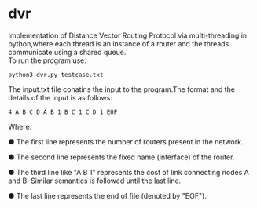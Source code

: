 # dvr
Implementation of Distance Vector Routing Protocol via multi-threading in python,where each thread is an instance of a router and the threads communicate using a shared queue.<br>
To run the program use:

`python3 dvr.py testcase.txt`

The input.txt file conatins the input to the program.The format and the details of the input is as follows:

`4
A B C D
A B 1
B C 1
C D 1
EOF`

Where:

● The first line represents the number of routers present in the network.

● The second line represents the fixed name (interface) of the router.

● The third line like "A B 1" represents the cost of link connecting nodes A and B. Similar semantics is followed until the last line.

● The last line represents the end of file (denoted by "EOF").

